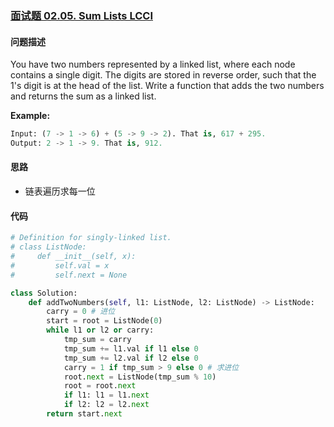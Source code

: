 ### [面试题 02.05. Sum Lists LCCI](https://leetcode-cn.com/problems/sum-lists-lcci/)

#### 问题描述
You have two numbers represented by a linked list, where each node contains a single digit. The digits are stored in reverse order, such that the 1's digit is at the head of the list. Write a function that adds the two numbers and returns the sum as a linked list.

**Example:**
```python
Input: (7 -> 1 -> 6) + (5 -> 9 -> 2). That is, 617 + 295.
Output: 2 -> 1 -> 9. That is, 912.
```

#### 思路
- 链表遍历求每一位

#### 代码

```python
# Definition for singly-linked list.
# class ListNode:
#     def __init__(self, x):
#         self.val = x
#         self.next = None

class Solution:
    def addTwoNumbers(self, l1: ListNode, l2: ListNode) -> ListNode:
        carry = 0 # 进位
        start = root = ListNode(0)
        while l1 or l2 or carry:
            tmp_sum = carry
            tmp_sum += l1.val if l1 else 0
            tmp_sum += l2.val if l2 else 0
            carry = 1 if tmp_sum > 9 else 0 # 求进位
            root.next = ListNode(tmp_sum % 10)
            root = root.next
            if l1: l1 = l1.next
            if l2: l2 = l2.next
        return start.next
```
